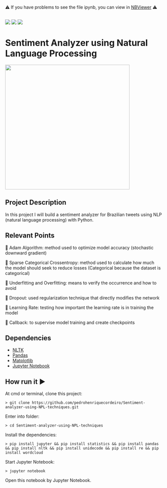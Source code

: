 :warning: If you have problems to see the file ipynb, 
you can view in [NBViewer](https://nbviewer.jupyter.org/github/pedrohenriquecordeiro/deep_learning_classification_garments/blob/master/notebook.ipynb) :warning:

<br/>

<img src="http://img.shields.io/static/v1?label=License&message=MIT&color=green&style=for-the-badge"/>
<img src="https://img.shields.io/static/v1?label=Python&logoColor=white&message=NLTK&color=yellow&style=for-the-badge&logo=Python"/>
<img src="http://img.shields.io/static/v1?label=STATUS&message=DONE&color=RED&style=for-the-badge"/>

# Sentiment Analyzer using Natural Language Processing
<img src="https://user-images.githubusercontent.com/29979127/85621784-31eb0400-b63c-11ea-82ba-f591167f2441.png" width=400/>

## Project Description
<p align="justify"> 
    In this project I will build a sentiment analyzer for Brazilian tweets using NLP (natural language processing) with Python.
</p>


## Relevant Points
:round_pushpin: Adam Algorithm: method used to optimize model accuracy (stochastic downward gradient)

:round_pushpin: Sparse Categorical Crossentropy: method used to calculate how much the model should seek to reduce losses (Categorical because the dataset is categorical)

:round_pushpin: Underfitting and Overfitting: means to verify the occurrence and how to avoid

:round_pushpin: Dropout: used regularization technique that directly modifies the network

:round_pushpin: Learning Rate: testing how important the learning rate is in training the model

:round_pushpin: Callback: to supervise model training and create checkpoints

## Dependencies
- [NLTK](https://jupyter.org/)
- [Pandas](https://www.tensorflow.org/api_docs)
- [Matplotlib](https://matplotlib.org/)
- [Jupyter Notebook](https://jupyter.org/)

## How run it :arrow_forward:
At cmd or terminal, clone this project:
```
> git clone https://github.com/pedrohenriquecordeiro/Sentiment-analyzer-using-NPL-techniques.git
```
Enter into folder:
```
> cd Sentiment-analyzer-using-NPL-techniques
```
Install the dependencies:
```
> pip install jupyter && pip install statistics && pip install pandas && pip install nltk && pip install unidecode && pip install re && pip install wordcloud
```
Start Jupyter Notebook:
```
> jupyter notebook
```
Open this notebook by Jupyter Notebook.




